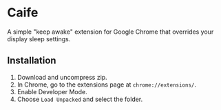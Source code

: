 # Caife

A simple "keep awake" extension for Google Chrome that overrides your display sleep settings.

## Installation

1. Download and uncompress zip.
2. In Chrome, go to the extensions page at `chrome://extensions/`.
3. Enable Developer Mode.
4. Choose `Load Unpacked` and select the folder.
